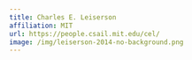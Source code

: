 ```yaml
---
title: Charles E. Leiserson
affiliation: MIT
url: https://people.csail.mit.edu/cel/
image: /img/leiserson-2014-no-background.png
---
```

